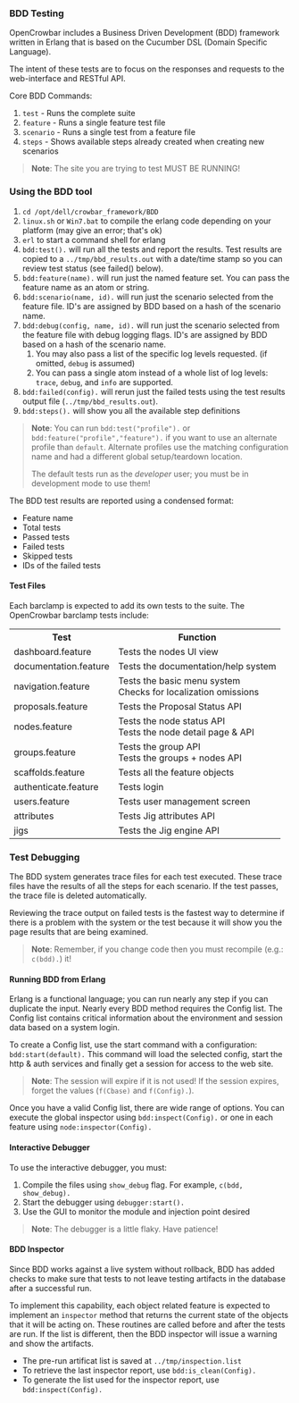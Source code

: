 ### BDD Testing

OpenCrowbar includes a Business Driven Development (BDD) framework written in Erlang that is based on the Cucumber DSL (Domain Specific Language).

The intent of these tests are to focus on the responses and requests to the web-interface and RESTful API.

Core BDD Commands:

1. `test` - Runs the complete suite
2. `feature` - Runs a single feature test file
3. `scenario` - Runs a single test from a feature file
4. `steps` - Shows available steps already created when creating new scenarios

>**Note**: The site you are trying to test MUST BE RUNNING!

### Using the BDD tool

1. `cd /opt/dell/crowbar_framework/BDD`
1. `linux.sh` or `Win7.bat` to compile the erlang code depending on your platform (may give an error; that's ok)
1. `erl` to start a command shell for erlang
  1. `bdd:test().` will run all the tests and report the results.  Test results are copied to a `../tmp/bbd_results.out` with a date/time stamp so you can review test status (see failed() below).
  1. `bdd:feature(name).` will run just the named feature set.  You can pass the feature name as an atom or string.
  1. `bdd:scenario(name, id).` will run just the scenario selected from the feature file.  ID's are assigned by BDD based on a hash of the scenario name.
  1. `bdd:debug(config, name, id).` will run just the scenario selected from the feature file with debug logging flags.  ID's are assigned by BDD based on a hash of the scenario name.  
     1. You may also pass a list of the specific log levels requested.  (if omitted, `debug` is assumed)
     1. You can pass a single atom instead of a whole list of log levels: `trace`, `debug`, and `info` are supported.
  1. `bdd:failed(config).` will rerun just the failed tests using the test results output file (`../tmp/bbd_results.out`).
  1. `bdd:steps().` will show you all the available step definitions

>**Note**: You can run `bdd:test("profile").` or `bdd:feature("profile","feature").` if you want to use an alternate profile than `default`.  Alternate profiles use the matching configuration name and had a different global setup/teardown location.
>
> The default tests run as the *developer* user; you must be in development mode to use them!

The BDD test results are reported using a condensed format:
* Feature name
* Total tests
* Passed tests
* Failed tests
* Skipped tests
* IDs of the failed tests

#### Test Files

Each barclamp is expected to add its own tests to the suite. The OpenCrowbar barclamp tests include:

<table border="0">
<tr>
<th>Test</th>
<th>Function</th>
</tr>
<tr>
<td>dashboard.feature</td>
<td>Tests the nodes UI view</td>
</tr>
<tr>
<td>documentation.feature</td>
<td>Tests the documentation/help system</td>
</tr>
<tr>
<td>navigation.feature</td>
<td>Tests the basic menu system<br>
Checks for localization omissions</td>
</tr>
<tr>
<td>proposals.feature</td>
<td>Tests the Proposal Status API</td>
</tr>
<tr>
<td>nodes.feature</td>
<td>Tests the node status API<br>
Tests the node detail page & API</td>
</tr>
<tr>
<td>groups.feature</td>
<td>Tests the group API<br>
Tests the groups + nodes API</td>
</tr>
<tr>
<td>scaffolds.feature</td>
<td>Tests all the feature objects</td>
</tr>
<tr>
<td>authenticate.feature</td>
<td>Tests login</td>
</tr>
<tr>
<td>users.feature</td>
<td>Tests user management screen</td>
</tr>
<tr>
<td>attributes</td>
<td>Tests Jig attributes API</td>
</tr>
<tr>
<td>jigs</td>
<td>Tests the Jig engine API</td>
</tr>
</table>
    

### Test Debugging

The BDD system generates trace files for each test executed.  These trace files have the results of all the steps for each scenario.  If the test passes, the trace file is deleted automatically. 

Reviewing the trace output on failed tests is the fastest way to determine if there is a problem with the system or the test because it will show you the page results that are being examined.

>**Note**: Remember, if you change code then you must recompile (e.g.: `c(bdd).`) it!

#### Running BDD from Erlang
Erlang is a functional language; you can run nearly any step if you can duplicate the input. Nearly every BDD method requires the Config list.  The Config list contains critical information about the environment and session data based on a system login.

To create a Config list, use the start command with a configuration: `bdd:start(default).`  This command will load the selected config, start the http & auth services and finally get a session for access to the web site.

>**Note**: The session will expire if it is not used!  If the session expires, forget the values (`f(Cbase)` and `f(Config).`).

Once you have a valid Config list, there are wide range of options.  You can execute the global inspector using `bdd:inspect(Config).` or one in each feature using `node:inspector(Config).`

#### Interactive Debugger
To use the interactive debugger, you must:

1. Compile the files using `show_debug` flag.  For example, `c(bdd, show_debug).`
1. Start the debugger using `debugger:start().`
1. Use the GUI to monitor the module and injection point desired

>**Note**: The debugger is a little flaky.  Have patience!

#### BDD Inspector
Since BDD works against a live system without rollback, BDD has added checks to make sure that tests to not leave testing artifacts in the database after a successful run.  

To implement this capability, each object related feature is expected to implement an `inspector` method that returns the current state of the objects that it will be acting on.  These routines are called before and after the tests are run.  If the list is different, then the BDD inspector will issue a warning and show the artifacts.

* The pre-run artificat list is saved at `../tmp/inspection.list`
* To retrieve the last inspector report, use `bdd:is_clean(Config).`
* To generate the list used for the inspector report, use `bdd:inspect(Config).`
